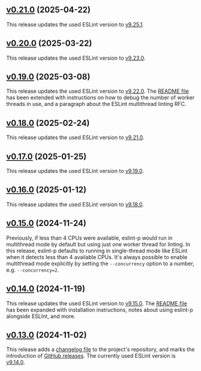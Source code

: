 <a name="v0.21.0"></a>
## [v0.21.0](https://github.com/origin-1/eslint-p/releases/tag/v0.21.0) (2025-04-22)

This release updates the used ESLint version to [v9.25.1](https://eslint.org/blog/2025/04/eslint-v9.25.1-released/).

<a name="v0.20.0"></a>
## [v0.20.0](https://github.com/origin-1/eslint-p/releases/tag/v0.20.0) (2025-03-22)

This release updates the used ESLint version to [v9.23.0](https://eslint.org/blog/2025/03/eslint-v9.23.0-released/).

<a name="v0.19.0"></a>
## [v0.19.0](https://github.com/origin-1/eslint-p/releases/tag/v0.19.0) (2025-03-08)

This release updates the used ESLint version to [v9.22.0](https://eslint.org/blog/2025/03/eslint-v9.22.0-released/).
The [README file](https://github.com/origin-1/eslint-p/blob/main/README.md) has been extended with instructions on how to debug the number of worker threads in use, and a paragraph about the ESLint multithread linting RFC.

<a name="v0.18.0"></a>
## [v0.18.0](https://github.com/origin-1/eslint-p/releases/tag/v0.18.0) (2025-02-24)

This release updates the used ESLint version to [v9.21.0](https://eslint.org/blog/2025/02/eslint-v9.21.0-released/).

<a name="v0.17.0"></a>
## [v0.17.0](https://github.com/origin-1/eslint-p/releases/tag/v0.17.0) (2025-01-25)

This release updates the used ESLint version to [v9.19.0](https://eslint.org/blog/2025/01/eslint-v9.19.0-released/).

<a name="v0.16.0"></a>
## [v0.16.0](https://github.com/origin-1/eslint-p/releases/tag/v0.16.0) (2025-01-12)

This release updates the used ESLint version to [v9.18.0](https://eslint.org/blog/2025/01/eslint-v9.18.0-released/).

<a name="v0.15.0"></a>
## [v0.15.0](https://github.com/origin-1/eslint-p/releases/tag/v0.15.0) (2024-11-24)

Previously, if less than 4 CPUs were available, eslint-p would run in multithread mode by default but using just one worker thread for linting.
In this release, eslint-p defaults to running in single-thread mode like ESLint when it detects less than 4 available CPUs.
It's always possible to enable multithread mode explicitly by setting the `--concurrency` option to a number, e.g. `--concurrency=2`.

<a name="v0.14.0"></a>
## [v0.14.0](https://github.com/origin-1/eslint-p/releases/tag/v0.14.0) (2024-11-19)

This release updates the used ESLint version to [v9.15.0](https://eslint.org/blog/2024/11/eslint-v9.15.0-released/).
The [README file](https://github.com/origin-1/eslint-p/blob/main/README.md) has been expanded with installation instructions, notes about using eslint-p alongside ESLInt, and more.

<a name="v0.13.0"></a>
## [v0.13.0](https://github.com/origin-1/eslint-p/releases/tag/v0.13.0) (2024-11-02)

This release adds a [changelog file](https://github.com/origin-1/eslint-p/blob/main/CHANGELOG.md) to the project's repository, and marks the introduction of [GitHub releases](https://github.com/origin-1/eslint-p/releases).
The currently used ESLint version is [v9.14.0](https://eslint.org/blog/2024/11/eslint-v9.14.0-released/).

